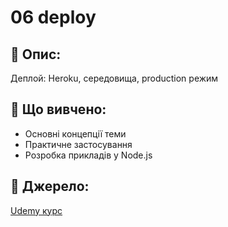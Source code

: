 # 06 deploy

## 📌 Опис:
Деплой: Heroku, середовища, production режим

## 🧠 Що вивчено:
- Основні концепції теми
- Практичне застосування
- Розробка прикладів у Node.js

## 📎 Джерело:
[Udemy курс](https://www.udemy.com/course/nodejs-express-mongodb-bootcamp/)
